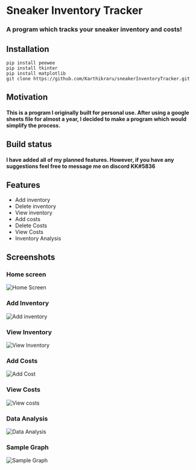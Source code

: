 # Sneaker Inventory Tracker
### A program which tracks your sneaker inventory and costs!
## Installation
```
pip install peewee
pip install tkinter
pip install matplotlib
git clone https://github.com/Karthikraru/sneakerInventoryTracker.git
```
## Motivation
#### This is a program I originally built for personal use. After using a google sheets file for almost a year, I decided to make a program which would simplify the process.
## Build status
#### I have added all of my planned features. However, if you have any suggestions feel free to message me on discord KK#5836
## Features
- Add inventory
- Delete inventory
- View inventory
- Add costs
- Delete Costs
- View Costs
- Inventory Analysis
## Screenshots
### Home screen
![Home Screen](https://user-images.githubusercontent.com/72110533/111243031-4f973980-85ce-11eb-9efc-329ab0169ed1.png)
### Add Inventory
![Add inventory](https://user-images.githubusercontent.com/72110533/111243033-50c86680-85ce-11eb-92f3-e026ba9ded9a.png)
### View Inventory
![View Inventory](https://user-images.githubusercontent.com/72110533/111243034-50c86680-85ce-11eb-8d53-12619f3478ba.png)
### Add Costs
![Add Cost](https://user-images.githubusercontent.com/72110533/111243037-51f99380-85ce-11eb-85de-d2ceedbf2feb.png)
### View Costs
![View costs](https://user-images.githubusercontent.com/72110533/107896747-d1774280-6efc-11eb-9cb1-f8e05db4b00d.png)
### Data Analysis
![Data Analysis](https://user-images.githubusercontent.com/72110533/111243038-51f99380-85ce-11eb-9edd-7c05b291dd6d.png)
### Sample Graph
![Sample Graph](https://user-images.githubusercontent.com/72110533/111243032-502fd000-85ce-11eb-9b1e-d54185e48c63.png)
